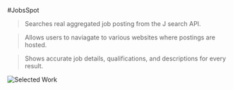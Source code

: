  #JobsSpot 



>Searches real aggregated job posting from the J search API.

>Allows users to naviagate to various websites where postings are hosted.

>Shows accurate job details, qualifications, and descriptions for every result.


![Selected Work](https://user-images.githubusercontent.com/113400872/212501196-9c07ff24-9d00-461f-a407-308d1e44d77b.PNG)

